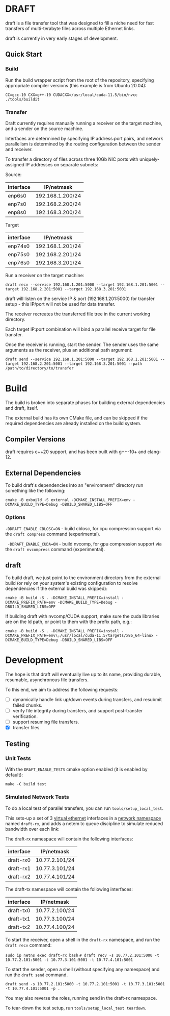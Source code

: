 # DRAFT

draft is a file transfer tool that was designed to fill a niche need for fast
transfers of multi-terabyte files across multiple Ethernet links.

draft is currently in very early stages of development.

## Quick Start

### Build

Run the build wrapper script from the root of the repository, specifying
appropriate compiler versions (this example is from Ubuntu 20.04):

`CC=gcc-10 CXX=g++-10 CUDACXX=/usr/local/cuda-11.5/bin/nvcc ./tools/buildit`

### Transfer

Draft currently requires manually running a receiver on the target machine, and
a sender on the source machine.

Interfaces are determined by specifying IP address:port pairs, and network
parallelism is determined by the routing configuration between the sender and
receiver.

To transfer a directory of files across three 10Gb NIC ports with
uniquely-assigned IP addresses on separate subnets:

Source:

|interface  | IP/netmask        | 
|-----------|-------------------|
| enp6s0    | 192.168.1.200/24  |
| enp7s0    | 192.168.2.200/24  |
| enp8s0    | 192.168.3.200/24  |

Target

|interface  | IP/netmask        | 
|-----------|-------------------|
| enp74s0   | 192.168.1.201/24  |
| enp75s0   | 192.168.2.201/24  |
| enp76s0   | 192.168.3.201/24  |

Run a receiver on the target machine:

`draft recv --service 192.168.1.201:5000 --target 192.168.1.201:5001 --target 192.168.2.201:5001 --target 192.168.3.201:5001`

draft will listen on the service IP & port (192.168.1.201:5000) for transfer
setup - this IP/port will not be used for data transfer.

The receiver recreates the transferred file tree in the current working
directory.

Each target IP:port combination will bind a parallel receive target for file
transfer.

Once the receiver is running, start the sender.  The sender uses the same
arguments as the receiver, plus an additional path argument:

`draft send --service 192.168.1.201:5000 --target 192.168.1.201:5001 --target 192.168.2.201:5001 --target 192.168.3.201:5001 --path /path/to/directory/to/transfer`

# Build

The build is broken into separate phases for building external dependencies and
draft, itself.

The external build has its own CMake file, and can be skipped if the required
dependencies are already installed on the build system.

## Compiler Versions

draft requires c++20 support, and has been built with g++-10+ and clang-12.

## External Dependencies

To build draft's dependencies into an "environment" directory run something
like the following:

`cmake -B exbuild -S external -DCMAKE_INSTALL_PREFIX=env -DCMAKE_BUILD_TYPE=Debug -DBUILD_SHARED_LIBS=OFF`

### Options

`-DDRAFT_ENABLE_CBLOSC=ON` - build cblosc, for cpu compression support via the `draft compress` command (experimental).

` -DDRAFT_ENABLE_CUDA=ON` - build nvcomp, for gpu compression support via the `draft nvcompress` command (experimental).

## draft

To build draft, we just point to the environment directory from the external
build (or rely on your system's existing configuration to resolve dependencies
if the external build was skipped):

`cmake -B build -S . -DCMAKE_INSTALL_PREFIX=install -DCMAKE_PREFIX_PATH=env -DCMAKE_BUILD_TYPE=Debug -DBUILD_SHARED_LIBS=OFF`

If building draft with nvcomp/CUDA support, make sure the cuda libraries are on
the ld path, or point to them with the prefix path, e.g.:

`cmake -B build -S . -DCMAKE_INSTALL_PREFIX=install -DCMAKE_PREFIX_PATH=env\;/usr/local/cuda-11.5/targets/x86_64-linux -DCMAKE_BUILD_TYPE=Debug -DBUILD_SHARED_LIBS=OFF`

# Development

The hope is that draft will eventually live up to its name, providing durable,
resumable, asynchronous file transfers.

To this end, we aim to address the following requests:

- [ ] dynamically handle link up/down events during transfers, and resubmit failed chunks.
- [ ] verify file integrity during transfers, and support post-transfer verification.
- [ ] support resuming file transfers.
- [x] transfer files.

## Testing

### Unit Tests

With the `DRAFT_ENABLE_TESTS` cmake option enabled (it is enabled by default):

`make -C build test`

### Simulated Network Tests

To do a local test of parallel transfers, you can run `tools/setup_local_test`.

This sets-up a set of 3 [virtual
ethernet](https://man7.org/linux/man-pages/man4/veth.4.html) interfaces in a
[network namespace](https://man7.org/linux/man-pages/man7/namespaces.7.html)
named `draft-rx`, and adds a netem tc queue discipline to simulate reduced
bandwidth over each link:

The draft-rx namespace will contain the following interfaces:

| interface | IP/netmask        | 
|-----------|-------------------|
| draft-rx0 | 10.77.2.101/24    |
| draft-rx1 | 10.77.3.101/24    |
| draft-rx2 | 10.77.4.101/24    |

The draft-tx namespace will contain the following interfaces:

| interface | IP/netmask        | 
|-----------|-------------------|
| draft-tx0 | 10.77.2.100/24    |
| draft-tx1 | 10.77.3.100/24    |
| draft-tx2 | 10.77.4.100/24    |

To start the receiver, open a shell in the `draft-rx` namespace, and run the
`draft recv` command:

`sudo ip netns exec draft-rx bash`
`# draft recv -s 10.77.2.101:5000 -t 10.77.2.101:5001 -t 10.77.3.101:5001 -t 10.77.4.101:5001`

To start the sender, open a shell (without specifying any namespace) and run
the `draft send` command.

`draft send -s 10.77.2.101:5000 -t 10.77.2.101:5001 -t 10.77.3.101:5001 -t 10.77.4.101:5001 -p .`

You may also reverse the roles, running send in the draft-rx namespace.

To tear-down the test setup, run `tools/setup_local_test teardown`.
